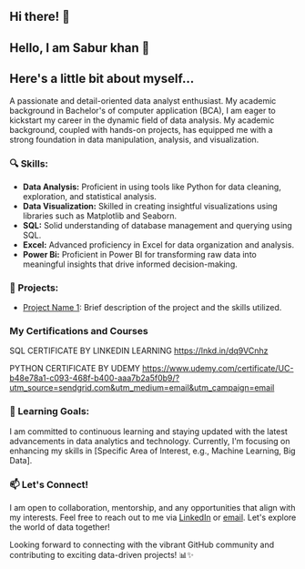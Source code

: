 ## Hi there! 👋

## Hello, I am Sabur khan 👋

## Here's a little bit about myself...

 A passionate and detail-oriented data analyst enthusiast. My academic background in Bachelor's of computer application (BCA), I am eager to kickstart my career in the dynamic field of data analysis. My academic background, coupled with hands-on projects, has equipped me with a strong foundation in data manipulation, analysis, and visualization.

### 🔍 Skills:
- **Data Analysis:** Proficient in using tools like Python for data cleaning, exploration, and statistical analysis.
- **Data Visualization:** Skilled in creating insightful visualizations using libraries such as Matplotlib and Seaborn.
- **SQL:** Solid understanding of database management and querying using SQL.
- **Excel:** Advanced proficiency in Excel for data organization and analysis.
- **Power Bi:** Proficient in Power BI for transforming raw data into meaningful insights that drive informed decision-making.

### 🚀 Projects:
- [Project Name 1](link-to-project-1): Brief description of the project and the skills utilized.


###  My Certifications and Courses
  
   SQL CERTIFICATE BY LINKEDIN LEARNING https://lnkd.in/dq9VCnhz 
   
   PYTHON CERTIFICATE BY UDEMY https://www.udemy.com/certificate/UC-b48e78a1-c093-468f-b400-aaa7b2a5f0b9/?utm_source=sendgrid.com&utm_medium=email&utm_campaign=email

### 🌱 Learning Goals:
I am committed to continuous learning and staying updated with the latest advancements in data analytics and technology. Currently, I'm focusing on enhancing my skills in [Specific Area of Interest, e.g., Machine Learning, Big Data].

### 📫 Let's Connect!
I am open to collaboration, mentorship, and any opportunities that align with my interests. Feel free to reach out to me via [LinkedIn](www.linkedin.com/in/sabur-khan)
 or [email](Saburkhan789123@gmail.com). Let's explore the world of data together!

Looking forward to connecting with the vibrant GitHub community and contributing to exciting data-driven projects! 📊✨
